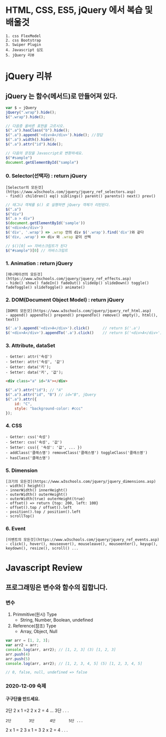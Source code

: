 # HTML, CSS, ES5, jQuery 에서 복습 및 배울것
	1. css FlexModel
	2. css Bootstrap
	3. Swiper Plugin
	4. Javascript 심도
	5. jQuery 리뷰

# jQuery 리뷰
## jQuery 는 함수(메서드)로 만들어져 있다.
```js
var $ = jQuery
jQuery(".wrap").hide();
$(".wrap").hide();

// 다음중 올바른 표현을 고르시오.
$(".a").hasClass("b").hide();
$(".a").append('<div>A</div>').hide(); //정답
$(".a").width().hide();
$(".a").attr("id").hide();

// 다음의 문장을 Javascript로 변환하세요.
$("#sample")
document.getElementById("sample")
```

### 0. Selector(선택자) : return jQuery
	[Selector의 모든것](https://www.w3schools.com/jquery/jquery_ref_selectors.asp)
	- find() children() eq() siblings() parent() parents() next() prev()
```js
// 태그나 객체를 $() 로 실행하면 jQuery 객체가 리턴된다.
$(".a")
$("div")
$(".a > div")
$(document.getElementById('sample'))
$('<div>A</div>')
$('div', '.wrap') => .wrap 안의 div $('.wrap').find('div')와 같다
$('div, .wrap')	=> div 와 .wrap 같이 선택

// $()[0] => 자바스크립트가 된다
$("#sample")[0] // 자바스크립트
```

### 1. Animation : return jQuery
	[애니메이션의 모든것](https://www.w3schools.com/jquery/jquery_ref_effects.asp)
	- hide() show() fadeIn() fadeOut() slideUp() slideDown() toggle() fadeToggle() slideToggle() animate()

### 2. DOM(Document Object Model) : return jQuery
	[DOM의 모든것](https://www.w3schools.com/jquery/jquery_ref_html.asp)
	- append() appendTo() prepend() prependTo() remove() empty(), html(), text()
```js
$('.a').append('<div>A</div>').click() 		// return $('.a')
$('<div>A</div>').appendTo('.a').click() 	// return $('<div>A</div>')
```

### 3. Attribute, dataSet
	- Getter: attr('속성')
	- Setter: attr('속성', '값')
	- Getter: data('키');
	- Setter: data('키', '값');
```html
<div class="a" id="A"></div>
```
```js
$(".a").attr("id");	// "A"
$(".a").attr("id", "B")	// id="B", jQuery
$(".a").attr({
	id: "C",
	style: "background-color: #ccc"
});
```
### 4. CSS
	- Getter: css('속성')
	- Setter: css('속성', '값')
	- Setter: css({ '속성': '값', ... })
	- addClass('클래스명') removeClass('클래스명') toggleClass('클래스명')
	- hasClass('클래스명')

### 5. Dimension
	[크기의 모든것](https://www.w3schools.com/jquery/jquery_dimensions.asp)
	- width() height() 
	- innerWidth() innerHeight() 
	- outerWidth() outerHeight() 
	- outerWidth(true) outerHeight(true)
	- offset() => return {top: 200, left: 100}
	- offset().top / offset().left
	- position().top / position().left
	- scrollTop()

### 6. Event
	[이벤트의 모든것](https://www.w3schools.com/jquery/jquery_ref_events.asp)
	- click(), hover(), mouseover(), mouseleave(), mouseenter(), keyup(), keydown(), resize(), scroll() ... 

# Javascript Review
## 프로그래밍은 변수와 함수의 집합니다.

### 변수
1. Primmitive(원시) Type
	- String, Number, Boolean, undefined
2. Reference(참조) Type
	- Array, Object, Null

```js
var arr = [1, 2, 3];
var arr2 = arr;
console.log(arr, arr2); // [1, 2, 3] (3) [1, 2, 3]
arr.push(4)
arr.push(5)
console.log(arr, arr2); // [1, 2, 3, 4, 5] (5) [1, 2, 3, 4, 5]

// 0, false, null, undefined => false
```

### 2020-12-09 숙제
#### 구구단을 만드세요.
2단 2 x 1 =2 2 x 2 = 4 ...
3단
.
.
.

    2단        3단       4단      5단 ...
2 x 1 = 2   3 x 1 = 3
2 x 2 = 4
.
.
.
